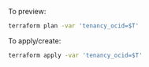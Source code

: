 To preview:

```sh
terraform plan -var 'tenancy_ocid=$T'
```

To apply/create:

```sh
terraform apply -var 'tenancy_ocid=$T'
```
